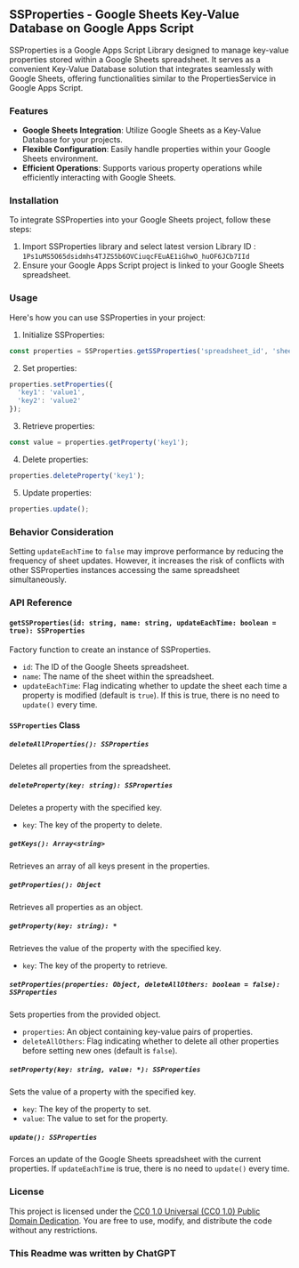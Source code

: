 ## SSProperties - Google Sheets Key-Value Database on Google Apps Script

SSProperties is a Google Apps Script Library designed to manage key-value properties stored within a Google Sheets spreadsheet. It serves as a convenient Key-Value Database solution that integrates seamlessly with Google Sheets, offering functionalities similar to the PropertiesService in Google Apps Script.

### Features

- **Google Sheets Integration**: Utilize Google Sheets as a Key-Value Database for your projects.
- **Flexible Configuration**: Easily handle properties within your Google Sheets environment.
- **Efficient Operations**: Supports various property operations while efficiently interacting with Google Sheets.

### Installation

To integrate SSProperties into your Google Sheets project, follow these steps:

1. Import SSProperties library and select latest version
Library ID : `1Ps1uMS5O65dsidmhs4TJZS5b6OVCiuqcFEuAE1iGhwO_huOF6JCb7IId`
2. Ensure your Google Apps Script project is linked to your Google Sheets spreadsheet.

### Usage

Here's how you can use SSProperties in your project:

1. Initialize SSProperties:

```javascript
const properties = SSProperties.getSSProperties('spreadsheet_id', 'sheet_name', updateEachTime = true);
```

2. Set properties:

```javascript
properties.setProperties({
  'key1': 'value1',
  'key2': 'value2'
});
```

3. Retrieve properties:

```javascript
const value = properties.getProperty('key1');
```

4. Delete properties:

```javascript
properties.deleteProperty('key1');
```

5. Update properties:

```javascript
properties.update();
```

### Behavior Consideration

Setting `updateEachTime` to `false` may improve performance by reducing the frequency of sheet updates. However, it increases the risk of conflicts with other SSProperties instances accessing the same spreadsheet simultaneously.

### API Reference

#### `getSSProperties(id: string, name: string, updateEachTime: boolean = true): SSProperties`

Factory function to create an instance of SSProperties.

- `id`: The ID of the Google Sheets spreadsheet.
- `name`: The name of the sheet within the spreadsheet.
- `updateEachTime`: Flag indicating whether to update the sheet each time a property is modified (default is `true`). If this is true, there is no need to `update()` every time.

#### `SSProperties` Class

##### `deleteAllProperties(): SSProperties`

Deletes all properties from the spreadsheet.

##### `deleteProperty(key: string): SSProperties`

Deletes a property with the specified key.

- `key`: The key of the property to delete.

##### `getKeys(): Array<string>`

Retrieves an array of all keys present in the properties.

##### `getProperties(): Object`

Retrieves all properties as an object.

##### `getProperty(key: string): *`

Retrieves the value of the property with the specified key.

- `key`: The key of the property to retrieve.

##### `setProperties(properties: Object, deleteAllOthers: boolean = false): SSProperties`

Sets properties from the provided object.

- `properties`: An object containing key-value pairs of properties.
- `deleteAllOthers`: Flag indicating whether to delete all other properties before setting new ones (default is `false`).

##### `setProperty(key: string, value: *): SSProperties`

Sets the value of a property with the specified key.

- `key`: The key of the property to set.
- `value`: The value to set for the property.

##### `update(): SSProperties`

Forces an update of the Google Sheets spreadsheet with the current properties. If `updateEachTime` is true, there is no need to `update()` every time.

### License

This project is licensed under the [CC0 1.0 Universal (CC0 1.0) Public Domain Dedication](https://creativecommons.org/publicdomain/zero/1.0/). You are free to use, modify, and distribute the code without any restrictions.

### This Readme was written by ChatGPT